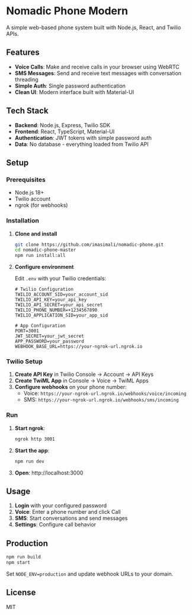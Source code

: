 # Nomadic Phone Modern

A simple web-based phone system built with Node.js, React, and Twilio APIs.

## Features

- **Voice Calls**: Make and receive calls in your browser using WebRTC
- **SMS Messages**: Send and receive text messages with conversation threading
- **Simple Auth**: Single password authentication
- **Clean UI**: Modern interface built with Material-UI

## Tech Stack

- **Backend**: Node.js, Express, Twilio SDK
- **Frontend**: React, TypeScript, Material-UI
- **Authentication**: JWT tokens with simple password auth
- **Data**: No database - everything loaded from Twilio API

## Setup

### Prerequisites
- Node.js 18+
- Twilio account
- ngrok (for webhooks)

### Installation

1. **Clone and install**
   ```bash
   git clone https://github.com/imasimali/nomadic-phone.git
   cd nomadic-phone-master
   npm run install:all
   ```

2. **Configure environment**

   Edit `.env` with your Twilio credentials:
   ```env
   # Twilio Configuration
   TWILIO_ACCOUNT_SID=your_account_sid
   TWILIO_API_KEY=your_api_key
   TWILIO_API_SECRET=your_api_secret
   TWILIO_PHONE_NUMBER=+1234567890
   TWILIO_APPLICATION_SID=your_app_sid

   # App Configuration
   PORT=3001
   JWT_SECRET=your_jwt_secret
   APP_PASSWORD=your_password
   WEBHOOK_BASE_URL=https://your-ngrok-url.ngrok.io
   ```

### Twilio Setup

1. **Create API Key** in Twilio Console → Account → API Keys
2. **Create TwiML App** in Console → Voice → TwiML Apps
3. **Configure webhooks** on your phone number:
   - Voice: `https://your-ngrok-url.ngrok.io/webhooks/voice/incoming`
   - SMS: `https://your-ngrok-url.ngrok.io/webhooks/sms/incoming`

### Run

1. **Start ngrok**:
   ```bash
   ngrok http 3001
   ```

2. **Start the app**:
   ```bash
   npm run dev
   ```

3. **Open**: http://localhost:3000

## Usage

1. **Login** with your configured password
2. **Voice**: Enter a phone number and click Call
3. **SMS**: Start conversations and send messages
4. **Settings**: Configure call behavior

## Production

```bash
npm run build
npm start
```

Set `NODE_ENV=production` and update webhook URLs to your domain.

## License

MIT
